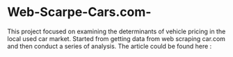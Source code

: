 # Web-Scarpe-Cars.com-
This project focused on examining the determinants of vehicle pricing in the local used car market. Started from getting data from web scraping car.com and then conduct a series of analysis.
The article could be found here : 
